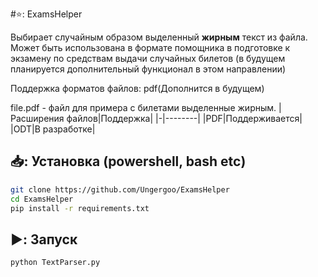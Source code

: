 #⭐: ExamsHelper

Выбирает случайным образом выделенный __жирным__ текст из файла. <br>
Может быть использована в формате помощника в подготовке к экзамену по средствам выдачи случайных билетов (в будущем планируется дополнительный функционал в этом направлении)<br>

Поддержка форматов файлов: pdf(Дополнится в будущем) <br>

file.pdf - файл для примера с билетами выделенные жирным.
|Расширения файлов|Поддержка|
|-|--------|
|PDF|Поддерживается|
|ODT|В разработке|
## 📥: Установка (powershell, bash etc)
```bash
git clone https://github.com/Ungergoo/ExamsHelper
cd ExamsHelper
pip install -r requirements.txt
```
## ▶️: Запуск
```bash
python TextParser.py
```
